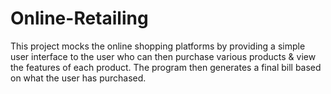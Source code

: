 # Online-Retailing
This project mocks the online shopping platforms by providing a simple user interface to the user who can then purchase various products &amp; view the features of each product. The program then generates a final bill based on what the user has purchased.
